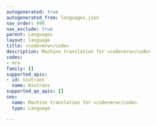 ```yaml
---
autogenerated: true
autogenerated_from: languages.json
nav_order: 999
nav_exclude: true
parent: Languages
layout: language
title: <code>mrw</code>
description: Machine translation for <code>mrw</code>
codes:
- mrw
family: []
supported_apis:
- id: niutrans
  name: Niutrans
supported_qe_apis: []
seo:
  name: Machine translation for <code>mrw</code>
  type: Language

---
```



